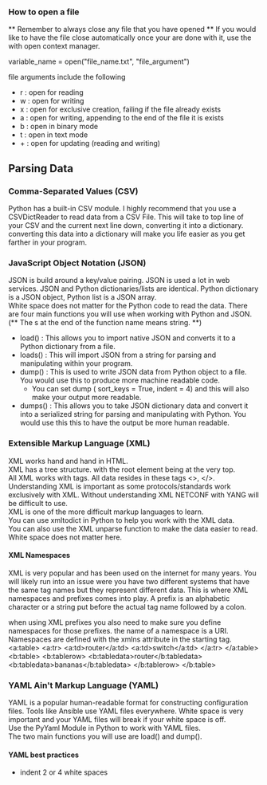 ### How to open a file
** Remember to always close any file that you have opened **
If you would like to have the file close automatically once your are done with it, use the with open context manager.

variable_name = open("file_name.txt", "file_argument")

file arguments include the following
- r : open for reading
- w : open for writing
- x : open for exclusive creation, failing if the file already exists
- a : open for writing, appending to the end of the file it is exists
- b : open in binary mode
- t : open in text mode
- \+ : open for updating (reading and writing)

## Parsing Data
### Comma-Separated Values (CSV)
Python has a built-in CSV module.
I highly recommend that you use a CSVDictReader to read data from a CSV File.
This will take to top line of your CSV and the current next line down, converting it into a dictionary. converting this data into a dictionary will make you life easier as you get farther in your program.  

### JavaScript Object Notation (JSON)
JSON is build around a key/value pairing. JSON is used a lot in web services.
JSON and Python dictionaries/lists are identical. Python dictionary is a JSON object, Python list is a JSON array.  
White space does not matter for the Python code to read the data.
There are four main functions you will use when working with Python and JSON.
  (** The s at the end of the function name means string. **)
- load() : This allows you to import native JSON and converts it to a Python dictionary from a file.
- loads() : This will import JSON from a string for parsing and manipulating within your program.
- dump() : This is used to write JSON data from Python object to a file. You would use this to produce more machine readable code.
  - You can set dump ( sort_keys = True, indent = 4) and this will also make your output more readable.
- dumps() : This allows you to take JSON dictionary data and convert it into a serialized string for parsing and manipulating with Python. You would use this this to have the output be more human readable.

### Extensible Markup Language (XML)
XML works hand and hand in HTML.  
XML has a tree structure. with the root element being at the very top.  
All XML works with tags. All data resides in these tags <>, </>.  
Understanding XML is important as some protocols/standards work exclusively with XML. Without understanding XML NETCONF with YANG will be difficult to use.  
XML is one of the more difficult markup languages to learn.  
You can use xmltodict in Python to help you work with the XML data.  
You can also use the XML unparse function to make the data easier to read.
White space does not matter here.

#### XML Namespaces
XML is very popular and has been used on the internet for many years. You will likely run into an issue were you have two different systems that have the same tag names but they represent different data. This is where XML namespaces and prefixes comes into play.
A prefix is an alphabetic character or a string put before the actual tag name followed by a colon.

when using XML prefixes you also need to make sure you define namespaces for those prefixes. the name of a namespace is a URI. Namespaces are defined with the xmlns attribute in the starting tag.
<a:table>
  <a:tr>
    <a:td>router</a:td>
    <a:td>switch</a:td>
  </a:tr>
</a:table>
<b:table>
  <b:tablerow>
    <b:tabledata>router</b:tabledata>
    <b:tabledata>bananas</b:tabledata>
  </b:tablerow>
</b:table>

### YAML Ain't Markup Language (YAML)
YAML is a popular human-readable format for constructing configuration files.
Tools like Ansible use YAML files everywhere.
White space is very important and your YAML files will break if your white space is off.  
Use the PyYaml Module in Python to work with YAML files.  
The two main functions you will use are load() and dump().

#### YAML best practices
- indent 2 or 4 white spaces
